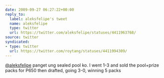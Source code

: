 ```yaml
---
date: 2009-09-27 06:27:22+00:00
reply_to:
  label: aleksfelipe's tweet
  name: aleksfelipe
  type: twitter
  url: https://twitter.com/aleksfelipe/statuses/4411963768/
source: twitter
syndicated:
- type: twitter
  url: https://twitter.com/roytang/statuses/4411994309/
---
```


[@aleksfelipe](https://twitter.com/aleksfelipe/) panget ung sealed pool ko. I went 1-3 and sold the pool+prize packs for P650 then drafted, going 3-0, winning 5 packs